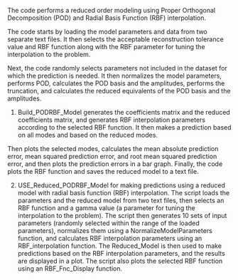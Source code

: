 
The code performs a reduced order modeling using Proper Orthogonal Decomposition (POD) and Radial Basis Function (RBF) interpolation.

The code starts by loading the model parameters and data from two separate text files. It then selects the acceptable reconstruction tolerance value and RBF function along with the RBF parameter for tuning the interpolation to the problem.

Next, the code randomly selects parameters not included in the dataset for which the prediction is needed. It then normalizes the model parameters, performs POD, calculates the POD basis and the amplitudes, performs the truncation, and calculates the reduced equivalents of the POD basis and the amplitudes.

1. Build_PODRBF_Model generates the coefficients matrix and the reduced coefficients matrix, and generates RBF interpolation parameters according to the selected RBF function. It then makes a prediction based on all modes and based on the reduced modes.

Then plots the selected modes, calculates the mean absolute prediction error, mean squared prediction error, and root mean squared prediction error, and then plots the prediction errors in a bar graph. Finally, the code plots the RBF function and saves the reduced model to a text file.


2. USE_Reduced_PODRBF_Model for making predictions using a reduced model with radial basis function (RBF) interpolation. The script loads the parameters and the reduced model from two text files, then selects an RBF function and a gamma value (a parameter for tuning the interpolation to the problem). The script then generates 10 sets of input parameters (randomly selected within the range of the loaded parameters), normalizes them using a NormalizeModelParameters function, and calculates RBF interpolation parameters using an RBF_interpolation function. The Reduced_Model is then used to make predictions based on the RBF interpolation parameters, and the results are displayed in a plot. The script also plots the selected RBF function using an RBF_Fnc_Display function.
